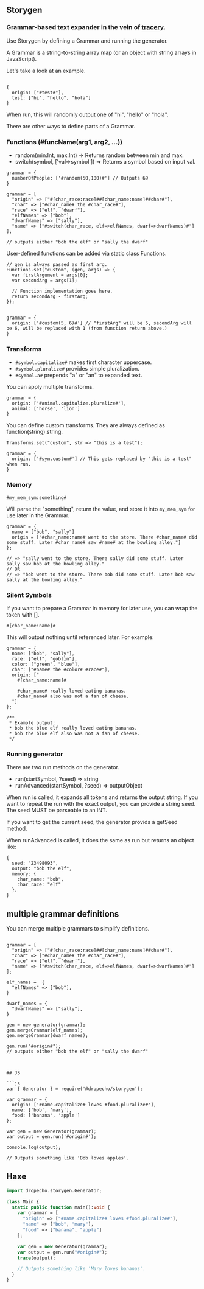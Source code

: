 ## Storygen
### Grammar-based text expander in the vein of [tracery](https://www.tracery.io).

Use Storygen by defining a Grammar and running the generator.

A Grammar is a string-to-string array map (or an object with string arrays in JavaScript).

Let's take a look at an example.
```

{
  origin: ["#test#"],
  test: ["hi", "hello", "hola"]
}

```

When run, this will randomly output one of "hi", "hello" or "hola".

There are other ways to define parts of a Grammar.

### Functions (#funcName(arg1, arg2, ...))
- random(min:Int, max:Int) => Returns random between min and max.
- switch(symbol, ['val=>symbol']) => Returns a symbol based on input val.

```
grammar = {
  numberOfPeople: ['#random(50,100)#'] // Outputs 69
}
```

```
grammar = [
  "origin" => ["#[char_race:race]##[char_name:name]##char#"],
  "char" => ["#char_name# the #char_race#"],
  "race" => ["elf", "dwarf"],
  "elfNames" => ["bob"],
  "dwarfNames" => ["sally"],
  "name" => ["#switch(char_race, elf=>elfNames, dwarf=>dwarfNames)#"]
];

// outputs either "bob the elf" or "sally the dwarf"

```

User-defined functions can be added via static class Functions.

```
// gen is always passed as first arg.
Functions.set("custom", (gen, args) => {
  var firstArgument = args[0];
  var secondArg = args[1];
  
  // Function implementation goes here.
  return secondArg - firstArg;
});


grammar = {
  origin: ['#custom(5, 6)#'] // "firstArg" will be 5, secondArg will be 6, will be replaced with 1 (from function return above.)
}
```


### Transforms

- `#symbol.capitalize#` makes first character uppercase.
- `#symbol.pluralize#` provides simple pluralization.
- `#symbol.a#` prepends "a" or "an" to expanded text.


You can apply multiple transforms.

```
grammar = {
  origin: ['#animal.capitalize.pluralize#'],
  animal: ['horse', 'lion']
}
```

You can define custom transforms. They are always defined as function(string):string.

```
Transforms.set("custom", str => "this is a test");

grammar = {
  origin: ['#sym.custom#'] // This gets replaced by "this is a test" when run.
}
```

### Memory

`#my_mem_sym:something#`

Will parse the "something", return the value, and store it into `my_mem_sym` for use later in the Grammar.

```
grammar = {
  name = ["bob", "sally"]
  origin = ["#char_name:name# went to the store. There #char_name# did some stuff. Later #char_name# saw #name# at the bowling alley."]
};

// => "sally went to the store. There sally did some stuff. Later sally saw bob at the bowling alley."
// OR
// => "bob went to the store. There bob did some stuff. Later bob saw sally at the bowling alley."

```

### Silent Symbols

If you want to prepare a Grammar in memory for later use, you can wrap
the token with [].

```
#[char_name:name]#
```

This will output nothing until referenced later. For example:

```
grammar = {
  name: ["bob", "sally"],
  race: ["elf", "goblin"],
  color: ["green", "blue"],
  char: ["#name# the #color# #race#"],
  origin: ["
    #[char_name:name]#

    #char_name# really loved eating bananas.
    #char_name# also was not a fan of cheese.
  "]
};

/**
 * Example output:
 * bob the blue elf really loved eating bananas.
 * bob the blue elf also was not a fan of cheese.
 */

```

### Running generator

There are two run methods on the generator.
  - run(startSymbol, ?seed) => string
  - runAdvanced(startSymbol, ?seed) => outputObject

When run is called, it expands all tokens and returns the output string.
If you want to repeat the run with the exact output, you can provide a string
seed.  The seed MUST be parseable to an INT.

If you want to get the current seed, the generator provids a getSeed method.

When runAdvanced is called, it does the same as run but returns an object like:
```
{
  seed: "23498093", 
  output: "bob the elf", 
  memory: {
    char_name: "bob",
    char_race: "elf"
  }, 
}
```

## multiple grammar definitions
You can merge multiple grammars to simplify definitions.


```

grammar = [
  "origin" => ["#[char_race:race]##[char_name:name]##char#"],
  "char" => ["#char_name# the #char_race#"],
  "race" => ["elf", "dwarf"],
  "name" => ["#switch(char_race, elf=>elfNames, dwarf=>dwarfNames)#"]
];

elf_names =  {
  "elfNames" => ["bob"],
}

dwarf_names = {
  "dwarfNames" => ["sally"],
}

gen = new generator(grammar);
gen.mergeGrammar(elf_names);
gen.mergeGrammar(dwarf_names);

gen.run("#origin#");
// outputs either "bob the elf" or "sally the dwarf"

```


```


## JS

```js
var { Generator } = require('@dropecho/storygen');

var grammar = {
  origin: ['#name.capitalize# loves #food.pluralize#'],
  name: ['bob', 'mary'],
  food: ['banana', 'apple']
};

var gen = new Generator(grammar);
var output = gen.run('#origin#');

console.log(output);

// Outputs something like 'Bob loves apples'.

```


## Haxe

```haxe
import dropecho.storygen.Generator;

class Main {
  static public function main():Void {
    var grammar = [
      "origin" => ["#name.capitalize# loves #food.pluralize#"],
      "name" => ["bob", "mary"],
      "food" => ["banana", "apple"]
    ];

    var gen = new Generator(grammar);
    var output = gen.run("#origin#");
    trace(output);

    // Outputs something like 'Mary loves bananas'.
  }
}

```
